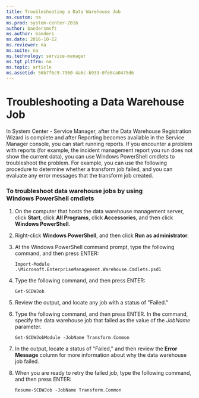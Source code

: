 ```yaml
---
title: Troubleshooting a Data Warehouse Job
ms.custom: na
ms.prod: system-center-2016
author: bandersmsft
ms.author: banders
ms.date: 2016-10-12
ms.reviewer: na
ms.suite: na
ms.technology: service-manager
ms.tgt_pltfrm: na
ms.topic: article
ms.assetid: 56b7f6c9-7960-4a6c-b933-0fe8ca0475d6
---
```


# Troubleshooting a Data Warehouse Job

In System Center - Service Manager, after the Data Warehouse Registration Wizard is complete and after Reporting becomes available in the Service Manager console, you can start running reports. If you encounter a problem with reports \(for example, the incident management report you run does not show the current data\), you can use Windows&nbsp;PowerShell cmdlets to troubleshoot the problem. For example, you can use the following procedure to determine whether a transform job failed, and you can evaluate any error messages that the transform job created.  

### To troubleshoot data warehouse jobs by using Windows&nbsp;PowerShell cmdlets  

1.  On the computer that hosts the data warehouse management server, click **Start**, click **All Programs**, click **Accessories**, and then click **Windows PowerShell**.  

2.  Right\-click **Windows PowerShell**, and then click **Run as administrator**.  

3.  At the Windows&nbsp;PowerShell command prompt, type the following command, and then press ENTER:  

    ```  
    Import-Module .\Microsoft.EnterpriseManagement.Warehouse.Cmdlets.psd1  

    ```  

4.  Type the following command, and then press ENTER:  

    ```  
    Get-SCDWJob  
    ```  

5.  Review the output, and locate any job with a status of "Failed."  

6.  Type the following command, and then press ENTER. In the command, specify the data warehouse job that failed as the value of the *JobName* parameter.  

    ```  
    Get-SCDWJobModule -JobName Transform.Common  
    ```  

7.  In the output, locate a status of "Failed," and then review the **Error Message** column for more information about why the data warehouse job failed.  

8.  When you are ready to retry the failed job, type the following command, and then press ENTER:  

    ```  
    Resume-SCDWJob -JobName Transform.Common  
    ```
